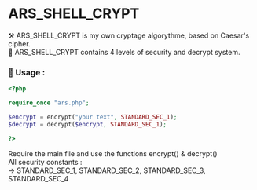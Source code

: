 # ARS_SHELL_CRYPT

⚒ ARS_SHELL_CRYPT is my own cryptage algorythme, based on Caesar's cipher.  
🔐 ARS_SHELL_CRYPT contains 4 levels of security and decrypt system.

### 📌 Usage :
```php
<?php

require_once "ars.php";

$encrypt = encrypt("your text", STANDARD_SEC_1);
$decrypt = decrypt($encrypt, STANDARD_SEC_1);

?>
```  
Require the main file and use the functions encrypt() & decrypt()  
All security constants :  
-> STANDARD_SEC_1, STANDARD_SEC_2, STANDARD_SEC_3, STANDARD_SEC_4